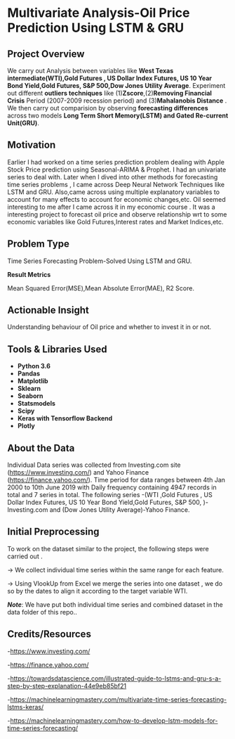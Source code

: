 # Multivariate Analysis-Oil Price Prediction Using LSTM & GRU

## Project Overview 
We carry out Analysis between variables like **West Texas intermediate(WTI),Gold Futures , US Dollar Index Futures, US 10 Year Bond Yield,Gold Futures, S&P 500,Dow Jones Utility Average**. 
Experiment out different **outliers techniques** like (1)**Zscore**,(2)**Removing Financial Crisis** Period (2007-2009 recession period) and (3)**Mahalanobis Distance** .
We then carry out comparision by observing **forecasting differences** across two models **Long Term Short Memory(LSTM) and Gated Re-current Unit(GRU)**.

## Motivation
Earlier I had worked on a time series prediction problem dealing with Apple Stock Price prediction using Seasonal-ARIMA & Prophet. 
I had an univariate series to deal with. Later when I dived into other methods for forecasting time series problems , I came across Deep Neural Network Techniques like LSTM and GRU. Also,came across using multiple explanatory variables to account for many effects to account for economic changes,etc.
Oil seemed interesting to me after I came across it in my economic course .
It was a interesting project to forecast oil price and observe relationship wrt to some economic variables like Gold Futures,Interest rates and Market Indices,etc.


## Problem Type
Time Series Forecasting Problem-Solved Using LSTM and GRU.

**Result Metrics**

Mean Squared Error(MSE),Mean Absolute Error(MAE), R2 Score.

## Actionable Insight
Understanding behaviour of Oil price and whether to invest it in or not.

## Tools & Libraries Used
- **Python 3.6**
- **Pandas**        
- **Matplotlib**        
- **Sklearn**            
- **Seaborn**
- **Statsmodels**      
- **Scipy** 
- **Keras with Tensorflow Backend**
- **Plotly** 



       

## About the Data
Individual Data series was collected from Investing.com site (https://www.investing.com/) and Yahoo Finance (https://finance.yahoo.com/). 
Time period for data ranges between 4th Jan 2000 to 10th June 2019 with Daily frequency containing 4947 records in total and 7 series in total.
The following series -(WTI ,Gold Futures , US Dollar Index Futures, US 10 Year Bond Yield,Gold Futures, S&P 500, )-Investing.com and (Dow Jones Utility Average)-Yahoo Finance.

## Initial Preprocessing 
To work on the dataset similar to the project, the following steps were carried out .

-> We collect individual time series within the same range for each feature.

-> Using VlookUp from Excel we merge the series into one dataset , we do so by the dates to align it according to the target variable WTI.

***Note***: We have put both individual time series and combined dataset in the data folder of this repo..


## Credits/Resources
-https://www.investing.com/

-https://finance.yahoo.com/

-https://towardsdatascience.com/illustrated-guide-to-lstms-and-gru-s-a-step-by-step-explanation-44e9eb85bf21

-https://machinelearningmastery.com/multivariate-time-series-forecasting-lstms-keras/

-https://machinelearningmastery.com/how-to-develop-lstm-models-for-time-series-forecasting/




